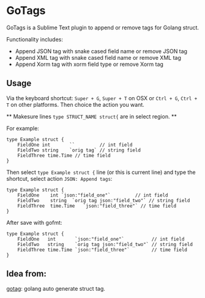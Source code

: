 # GoTags

GoTags is a Sublime Text plugin to append or remove tags for Golang struct.

Functionality includes:

- Append JSON tag with snake cased field name or remove JSON tag
- Append XML tag with snake cased field name or remove XML tag
- Append Xorm tag with xorm field type or remove Xorm tag

## Usage

Via the keyboard shortcut: `Super + G`, `Super + T` on OSX or `Ctrl + G`, `Ctrl + T` on other platforms. Then choice the action you want.

** Makesure lines `type STRUCT_NAME struct{` are in select region. **

For example:

```golang
type Example struct {
    FieldOne int       ``         // int field
    FieldTwo string    `orig tag` // string field
    FieldThree time.Time // time field
}
```

Then select `type Example struct {` line (or this is current line) and type the shortcut, select action `JSON: Append tags`:

```golang
type Example struct {
	FieldOne	int	`json:"field_one"`         // int field
	FieldTwo	string	`orig tag json:"field_two"` // string field
	FieldThree	time.Time	`json:"field_three"` // time field
}
```

After save with gofmt:

```golang
type Example struct {
	FieldOne   int       `json:"field_one"`          // int field
	FieldTwo   string    `orig tag json:"field_two"` // string field
	FieldThree time.Time `json:"field_three"`        // time field
}
```

## Idea from:

[gotag](https://github.com/suifengRock/gotag): golang auto generate struct tag.
